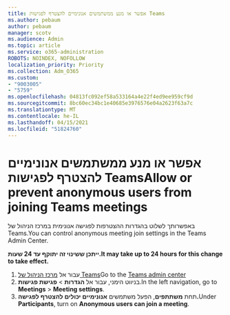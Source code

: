 ```yaml
---
title: אפשר או מנע ממשתמשים אנונימיים להצטרף לפגישות Teams
ms.author: pebaum
author: pebaum
manager: scotv
ms.audience: Admin
ms.topic: article
ms.service: o365-administration
ROBOTS: NOINDEX, NOFOLLOW
localization_priority: Priority
ms.collection: Adm_O365
ms.custom:
- "9003005"
- "5759"
ms.openlocfilehash: 04813fc092ef58a533164a4e22f4ed9ee959cf9d
ms.sourcegitcommit: 8bc60ec34bc1e40685e3976576e04a2623f63a7c
ms.translationtype: MT
ms.contentlocale: he-IL
ms.lasthandoff: 04/15/2021
ms.locfileid: "51824760"
---
```

# <a name="allow-or-prevent-anonymous-users-from-joining-teams-meetings"></a><span data-ttu-id="40696-102">אפשר או מנע ממשתמשים אנונימיים להצטרף לפגישות Teams</span><span class="sxs-lookup"><span data-stu-id="40696-102">Allow or prevent anonymous users from joining Teams meetings</span></span>

<span data-ttu-id="40696-103">באפשרותך לשלוט בהגדרות ההצטרפות לפגישה אנונימית במרכז הניהול של Teams.</span><span class="sxs-lookup"><span data-stu-id="40696-103">You can control anonymous meeting join settings in the Teams Admin Center.</span></span>

<span data-ttu-id="40696-104">**ייתכן ששינוי זה יתוקף עד 24 שעות.**</span><span class="sxs-lookup"><span data-stu-id="40696-104">**It may take up to 24 hours for this change to take effect.**</span></span>

1.  <span data-ttu-id="40696-105">עבור אל [מרכז הניהול של Teams](https://admin.teams.microsoft.com)</span><span class="sxs-lookup"><span data-stu-id="40696-105">Go to the [Teams admin center](https://admin.teams.microsoft.com)</span></span>
2.  <span data-ttu-id="40696-106">בניווט הימני, עבור אל **הגדרות**   >   **פגישת פגישות**.</span><span class="sxs-lookup"><span data-stu-id="40696-106">In the left navigation, go to  **Meetings**  >  **Meeting settings**.</span></span>
3.  <span data-ttu-id="40696-107">תחת **משתתפים**, הפעל משתמשים **אנונימיים יכולים להצטרף לפגישה.**</span><span class="sxs-lookup"><span data-stu-id="40696-107">Under  **Participants**, turn on  **Anonymous users can join a meeting**.</span></span>